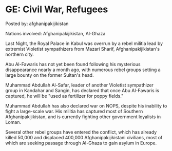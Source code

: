 # GE: Civil War, Refugees

Posted by: afghanipakijikistan

Nations involved: Afghanipakijikistan, Al-Ghaza

Last Night, the Royal Palace in Kabul was overrun by a rebel militia lead by extremist Violetist sympathizers from Mazari Sharif, Afghanipakijikistan's northern city. 

Abu Al-Fawaris has not yet been found following his mysterious disappearance nearly a month ago, with numerous rebel groups setting a large bounty on the former Sultan's head.

Muhammad Abdullah Al-Safar, leader of another Violetist sympathizer group in Kandahar and Sangin, has declared that once Abu Al-Fawaris is captured, he will be "used as fertilizer for poppy fields."

Muhammad Abdullah has also declared war on NOPS, despite his inability to fight a large-scale war. His militia has captured most of Southern Afghanipakijikistan, and is currently fighting other government loyalists in Loman. 

Several other rebel groups have entered the conflict, which has already killed 50,000 and displaced 400,000 Afghanipakijikistani civilians, most of which are seeking passage through Al-Ghaza to gain asylum in Europe. 